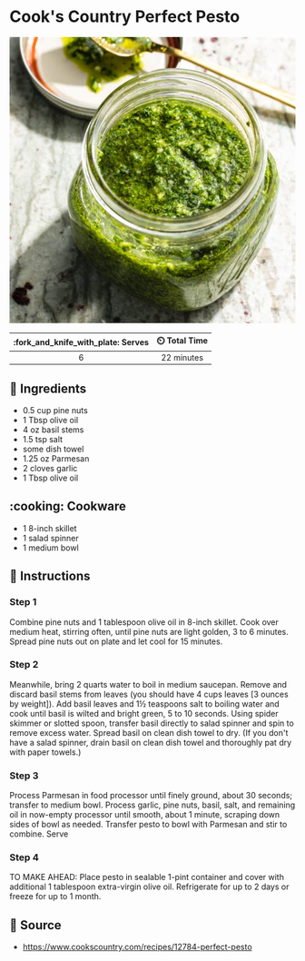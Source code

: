 # Cook's Country Perfect Pesto

![Cook's Country Perfect Pesto](../assets/images/cook's-country-perfect-pesto.jpg)

| :fork_and_knife_with_plate: Serves | :timer_clock: Total Time |
|:----------------------------------:|:-----------------------: |
| 6 | 22 minutes |

## :salt: Ingredients

- 0.5 cup pine nuts
- 1 Tbsp olive oil
- 4 oz basil stems
- 1.5 tsp salt
- some dish towel
- 1.25 oz Parmesan
- 2 cloves garlic
- 1 Tbsp olive oil

## :cooking: Cookware

- 1 8-inch skillet
- 1 salad spinner
- 1 medium bowl

## :pencil: Instructions

### Step 1

Combine pine nuts and 1 tablespoon olive oil in 8-inch skillet. Cook over medium heat, stirring often, until pine nuts
are light golden, 3 to 6 minutes. Spread pine nuts out on plate and let cool for 15 minutes.

### Step 2

Meanwhile, bring 2 quarts water to boil in medium saucepan. Remove and discard basil stems from leaves (you should have
4 cups leaves [3 ounces by weight]). Add basil leaves and 1½ teaspoons salt to boiling water and cook until basil is
wilted and bright green, 5 to 10 seconds. Using spider skimmer or slotted spoon, transfer basil directly to salad
spinner and spin to remove excess water. Spread basil on clean dish towel to dry. (If you don't have a salad spinner,
drain basil on clean dish towel and thoroughly pat dry with paper towels.)

### Step 3

Process Parmesan in food processor until finely ground, about 30 seconds; transfer to medium bowl. Process garlic, pine
nuts, basil, salt, and remaining oil in now-empty processor until smooth, about 1 minute, scraping down sides of bowl as
needed. Transfer pesto to bowl with Parmesan and stir to combine. Serve

### Step 4

TO MAKE AHEAD: Place pesto in sealable 1-pint container and cover with additional 1 tablespoon extra-virgin olive oil.
Refrigerate for up to 2 days or freeze for up to 1 month.

## :link: Source

- <https://www.cookscountry.com/recipes/12784-perfect-pesto>
